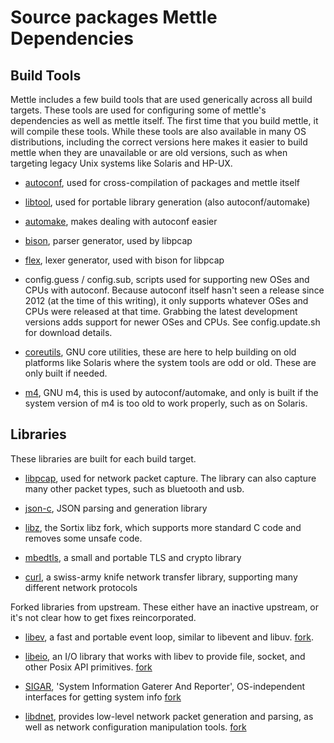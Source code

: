 # Source packages Mettle Dependencies

## Build Tools

Mettle includes a few build tools that are used generically across all build
targets. These tools are used for configuring some of mettle's dependencies as
well as mettle itself. The first time that you build mettle, it will compile
these tools. While these tools are also available in many OS distributions,
including the correct versions here makes it easier to build mettle when they
are unavailable or are old versions, such as when targeting legacy Unix systems
like Solaris and HP-UX.

 - [autoconf](https://ftp.gnu.org/gnu/autoconf/), used for cross-compilation of packages and mettle itself

 - [libtool](https://www.gnu.org/software/libtool/), used for portable library generation (also autoconf/automake)

 - [automake](https://www.gnu.org/software/automake/), makes dealing with autoconf easier

 - [bison](https://www.gnu.org/software/bison/), parser generator, used by libpcap

 - [flex](https://github.com/westes/flex), lexer generator, used with bison for libpcap

 - config.guess / config.sub, scripts used for supporting new OSes and CPUs
   with autoconf. Because autoconf itself hasn't seen a release since 2012 (at
   the time of this writing), it only supports whatever OSes and CPUs were
   released at that time. Grabbing the latest development versions adds support
   for newer OSes and CPUs. See config.update.sh for download details.

 - [coreutils](https://www.gnu.org/software/coreutils/), GNU core utilities, these are here to help building on old platforms like Solaris where the system tools are odd or old. These are only built if needed.

 - [m4](https://www.gnu.org/software/m4/), GNU m4, this is used by autoconf/automake, and only is built if the system version of m4 is too old to work properly, such as on Solaris.

## Libraries

These libraries are built for each build target.

 - [libpcap](https://www.tcpdump.org/), used for network packet capture. The library can also capture many other packet types, such as bluetooth and usb.

 - [json-c](https://github.com/json-c/json-c), JSON parsing and generation library

 - [libz](https://sortix.org/libz/), the Sortix libz fork, which supports more standard C code and removes some unsafe code.

 - [mbedtls](https://tls.mbed.org/), a small and portable TLS and crypto library

 - [curl](https://curl.haxx.se/download.html), a swiss-army knife network transfer library, supporting many different network protocols

Forked libraries from upstream. These either have an inactive upstream, or it's not clear how to get fixes reincorporated.

 - [libev](http://software.schmorp.de/pkg/libev.html), a fast and portable event loop, similar to libevent and libuv. [fork](https://github.com/busterb/libev).

 - [libeio](http://software.schmorp.de/pkg/libeio.html), an I/O library that works with libev to provide file, socket, and other Posix API primitives. [fork](https://github.com/busterb/libeio)

 - [SIGAR](https://github.com/hyperic/sigar), 'System Information Gaterer And Reporter', OS-independent interfaces for getting system info [fork](https://github.com/busterb/sigar)

 - [libdnet](http://libdnet.sourceforge.net/), provides low-level network packet generation and parsing, as well as network configuration manipulation tools. [fork](https://github.com/busterb/libdnet)
